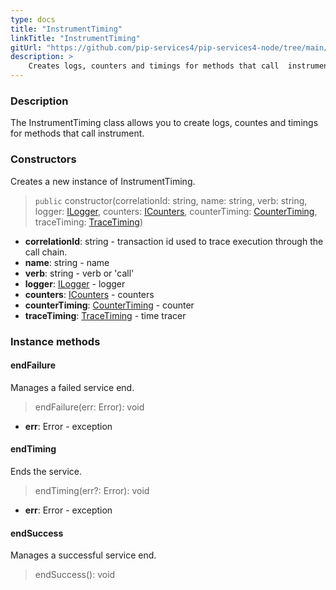 ```yaml
---
type: docs
title: "InstrumentTiming"
linkTitle: "InstrumentTiming"
gitUrl: "https://github.com/pip-services4/pip-services4-node/tree/main/pip-services4-http-node"
description: >
    Creates logs, counters and timings for methods that call  instrument.
---
```


### Description

The InstrumentTiming class allows you to create logs, countes and timings for methods that call instrument.

### Constructors
Creates a new instance of InstrumentTiming.

> `public` constructor(correlationId: string, name: string, verb: string, logger: [ILogger](../../../components/log/ilogger), counters: [ICounters](../../../components/count/icounters),
counterTiming: [CounterTiming](../../../components/count/counter_timing), traceTiming: [TraceTiming](../../../components/trace/trace_timing))

- **correlationId**: string -  transaction id used to trace execution through the call chain.    
- **name**: string - name    
- **verb**: string - verb or 'call'     
- **logger**: [ILogger](../../../components/log/ilogger) - logger    
- **counters**: [ICounters](../../../components/count/icounters) - counters     
- **counterTiming**: [CounterTiming](../../../components/count/counter_timing) - counter    
- **traceTiming**: [TraceTiming](../../../components/trace/trace_timing) - time tracer    


### Instance methods

#### endFailure
Manages a failed service end.

> endFailure(err: Error): void

- **err**: Error - exception


#### endTiming
Ends the service.

> endTiming(err?: Error): void

- **err**: Error - exception


#### endSuccess
Manages a successful service end.

> endSuccess(): void




